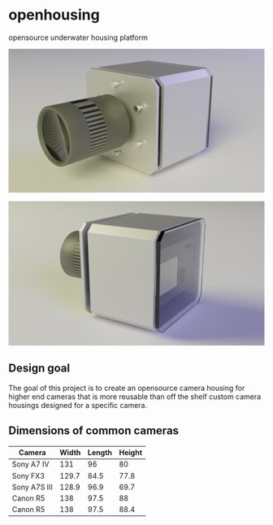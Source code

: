 # openhousing 

opensource underwater housing platform

![3D printed boat generated with bpyhullgen](images/h1.png)

![3D printed boat generated with bpyhullgen](images/h2.png)

## Design goal
The goal of this project is to create an opensource camera housing for higher end cameras that is more reusable than off the shelf custom camera housings designed for a specific camera. 



## Dimensions of common cameras

| Camera      | Width | Length  |  Height |
| ----------- | ----------- | ----------- | ----------- 
| Sony A7 IV  | 131 | 96 | 80
| Sony FX3  | 129.7 | 84.5 | 77.8
| Sony A7S III   | 128.9   | 96.9 | 69.7
| Canon R5   | 138   | 97.5 | 88
| Canon R5   | 138   | 97.5 | 88.4
